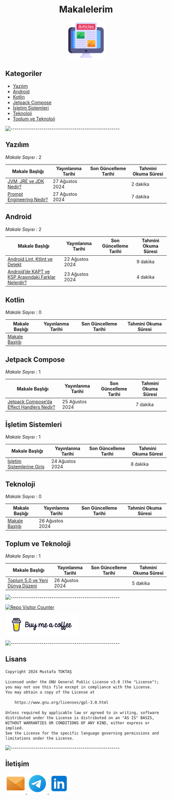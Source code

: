 <h1 align="center">Makalelerim</h1>

<div align="center">
  <img src="./Readme Resources/Makalelerim Logo.png" alt="Logo" width="120"/>
</div>

## **Kategoriler**

- [Yazılım](#yazılım)
- [Android](#android)
- [Kotlin](#kotlin)
- [Jetpack Compose](#jetpack-compose)
- [İşletim Sistemleri](#i̇şletim-sistemleri)
- [Teknoloji](#teknoloji)
- [Toplum ve Teknoloji](#toplum-ve-teknoloji)


![-----------------------------------------------------](./Readme%20Resources/Çizgi.png)

## Yazılım 

*Makale Sayısı :* 2

| Makale Başlığı                                                                              | Yayınlanma Tarihi | Son Güncelleme Tarihi | Tahmini Okuma Süresi |
| ------------------------------------------------------------------------------------------- | ----------------- | --------------------- | -------------------- |
| [JVM, JRE ve JDK Nedir?](./Makaleler/Yazılım/1%20JVM,%20JRE%20ve%20JDK%20Nedir/Makale.md)   | 27 Ağustos 2024   |                       | 2 dakika             |
| [Prompt Engineering Nedir?](./Makaleler/Yazılım/2%20Prompt%20Engineering%20Nedir/Makale.md) | 27 Ağustos 2024   |                       | 7 dakika             |


## Android 

*Makale Sayısı :* 2

| Makale Başlığı                                                                                                                                          | Yayınlanma Tarihi | Son Güncelleme Tarihi | Tahmini Okuma Süresi |
| ------------------------------------------------------------------------------------------------------------------------------------------------------- | ----------------- | --------------------- | -------------------- |
| [Android Lint, Ktlint ve Detekt](./Makaleler/Android/1%20Android%20Lint,%20Ktlint%20ve%20Detekt/Makale.md)                                              | 22 Ağustos 2024   |                       | 9 dakika             |
| [Android’de KAPT ve KSP Arasındaki Farklar Nelerdir?](./Makaleler/Android/2%20Android’de%20KAPT%20ve%20KSP%20Arasındaki%20Farklar%20Nelerdir/Makale.md) | 23 Ağustos 2024   |                       | 4 dakika             |


## Kotlin

*Makale Sayısı :* 0

| Makale Başlığı      | Yayınlanma Tarihi | Son Güncelleme Tarihi | Tahmini Okuma Süresi |
| ------------------- | ----------------- | --------------------- | -------------------- |
| [Makale Başlığı](.) |                   |                       |                      |


## Jetpack Compose

*Makale Sayısı :* 1

| Makale Başlığı                                                                                                                            | Yayınlanma Tarihi | Son Güncelleme Tarihi | Tahmini Okuma Süresi |
| ----------------------------------------------------------------------------------------------------------------------------------------- | ----------------- | --------------------- | -------------------- |
| [Jetpack Compose’da Effect Handlers Nedir?](./Makaleler/Jetpack%20Compose/1%20Jetpack%20Compose’da%20Effect%20Handlers%20Nedir/Makale.md) | 25 Ağustos 2024   |                       | 7 dakika             |


## İşletim Sistemleri

*Makale Sayısı :* 1

| Makale Başlığı                                                                                              | Yayınlanma Tarihi | Son Güncelleme Tarihi | Tahmini Okuma Süresi |
| ----------------------------------------------------------------------------------------------------------- | ----------------- | --------------------- | -------------------- |
| [İşletim Sistemlerine Giriş](./Makaleler/İşletim%20Sistemleri/1%20İşletim%20Sistemlerine%20Giriş/Makale.md) | 24 Ağustos 2024   |                       | 8 dakika             |


## Teknoloji

*Makale Sayısı :* 0

| Makale Başlığı      | Yayınlanma Tarihi | Son Güncelleme Tarihi | Tahmini Okuma Süresi |
| ------------------- | ----------------- | --------------------- | -------------------- |
| [Makale Başlığı](.) | 26 Ağustos 2024   |                       |                      |


## Toplum ve Teknoloji

*Makale Sayısı :* 1

| Makale Başlığı                                                                                                                 | Yayınlanma Tarihi | Son Güncelleme Tarihi | Tahmini Okuma Süresi |
| ------------------------------------------------------------------------------------------------------------------------------ | ----------------- | --------------------- | -------------------- |
| [Toplum 5.0 ve Yeni Dünya Düzeni](./Makaleler/Toplum%20ve%20Teknoloji/1%20Toplum%205.0%20ve%20Yeni%20Dünya%20Düzeni/Makale.md) | 26 Ağustos 2024   |                       | 5 dakika             |


![-----------------------------------------------------](./Readme%20Resources/Çizgi.png)

<a href="https://github.com/mustafatoktas/W.BE_RepoVisitorCounterAPI" target="_blank"> <img src="https://toktasoft.com/api/github2/repo-visitor-counter.php?repo=gfs4maubzr5wyh7&show_repo_name=1&show_date=1&show_brand=0" alt="Repo Visitor Counter"/> </a>

<a href="https://buymeacoffee.com/mustafatoktas" target="_blank"> <img src="./Readme Resources/İletişim/Buy Me a Coffee.png" alt="Buy Me a Coffee" height="64"/> </a>


![-----------------------------------------------------](./Readme%20Resources/Çizgi.png)

## Lisans

```
Copyright 2024 Mustafa TOKTAŞ

Licensed under the GNU General Public License v3.0 (the "License");
you may not use this file except in compliance with the License.
You may obtain a copy of the License at

    https://www.gnu.org/licenses/gpl-3.0.html

Unless required by applicable law or agreed to in writing, software
distributed under the License is distributed on an "AS IS" BASIS,
WITHOUT WARRANTIES OR CONDITIONS OF ANY KIND, either express or implied.
See the License for the specific language governing permissions and
limitations under the License.
```


![-----------------------------------------------------](./Readme%20Resources/Çizgi.png)

## İletişim

<a href="mailto:info@mustafatoktas.com"              target="_blank"> <img src="./Readme Resources/İletişim/Mail.png"     alt="Mail"     width="64"/> </a>
<a href="https://t.me/mustafatoktas00"               target="_blank"> <img src="./Readme Resources/İletişim/Telegram.png" alt="Telegram" width="64"/> </a>
<a href="https://www.linkedin.com/in/mustafatoktas/" target="_blank"> <img src="./Readme Resources/İletişim/LinkedIn.png" alt="LinkedIn" width="64"/> </a>